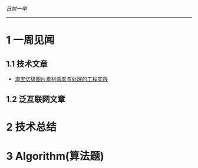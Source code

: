
*日拱一卒*

_________________

# 1 一周见闻

## 1.1 技术文章
+ [淘宝亿级图片素材调度与处理的工程实践](https://mp.weixin.qq.com/s/omYpc09kmmrQAmhYBHivHA)

## 1.2 泛互联网文章




# 2 技术总结



# 3 Algorithm(算法题)

















